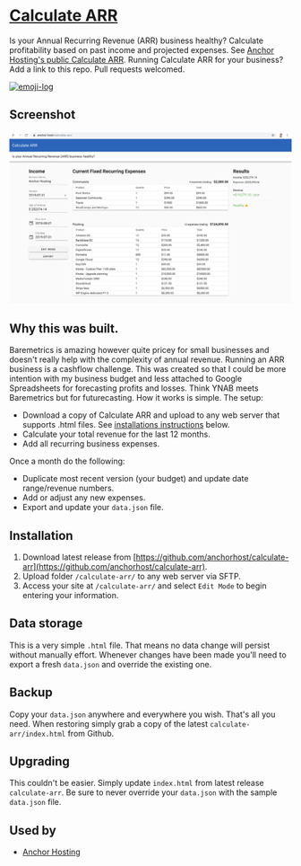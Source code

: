 <h1><a href="https://github.com/anchorhost/calculate-arr">Calculate ARR</a></h1>

Is your Annual Recurring Revenue (ARR) business healthy? Calculate profitability based on past income and projected expenses. See [Anchor Hosting's public Calculate ARR](https://anchor.host/calculate-arr/). Running Calculate ARR for your business? Add a link to this repo. Pull requests welcomed.

[![emoji-log](https://cdn.rawgit.com/ahmadawais/stuff/ca97874/emoji-log/flat.svg)](https://github.com/ahmadawais/Emoji-Log/)

## Screenshot

![Screenshot](https://github.com/anchorhost/calculate-arr/raw/master/screenshot.png)

## Why this was built.
Baremetrics is amazing however quite pricey for small businesses and doesn't really help with the complexity of annual revenue. Running an ARR business is a cashflow challenge. This was created so that I could be more intention with my business budget and less attached to Google Spreadsheets for forecasting profits and losses. Think YNAB meets Baremetrics but for futurecasting. How it works is simple. The setup:

- Download a copy of Calculate ARR and upload to any web server that supports .html files. See [installations instructions](#Installation) below.
- Calculate your total revenue for the last 12 months.
- Add all recurring business expenses.

Once a month do the following:

- Duplicate most recent version (your budget) and update date range/revenue numbers.
- Add or adjust any new expenses.
- Export and update your `data.json` file.

## Installation

1. Download latest release from [https://github.com/anchorhost/calculate-arr](https://github.com/anchorhost/calculate-arr).
2. Upload folder `/calculate-arr/` to any web server via SFTP.
3. Access your site at `/calculate-arr/` and select `Edit Mode` to begin entering your information.

## Data storage

This is a very simple `.html` file. That means no data change will persist without manually effort. Whenever changes have been made you'll need to export a fresh `data.json` and override the existing one. 

## Backup

Copy your `data.json` anywhere and everywhere you wish. That's all you need. When restoring simply grab a copy of the latest `calculate-arr/index.html` from Github.

## Upgrading

This couldn't be easier. Simply update `index.html` from latest release `calculate-arr`. Be sure to never override your `data.json` with the sample `data.json` file.

## Used by

- [Anchor Hosting](https://anchor.host/calculate-arr/)